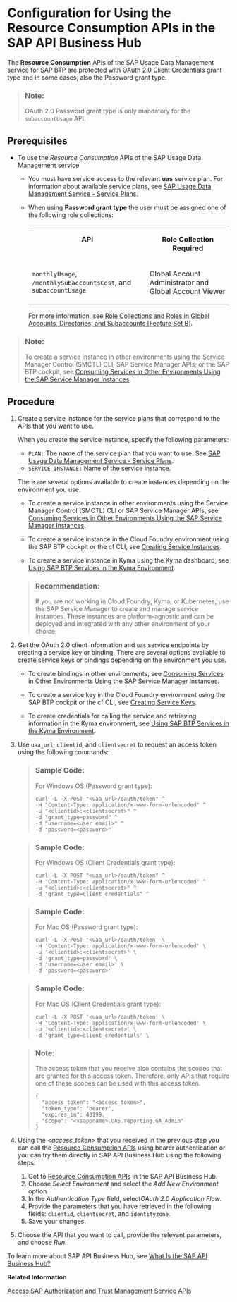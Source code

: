 <!-- loio4bfe9c71cf10466a8674a6ef8953cb18 -->

# Configuration for Using the Resource Consumption APIs in the SAP API Business Hub

The **Resource Consumption** APIs of the SAP Usage Data Management service for SAP BTP are protected with OAuth 2.0 Client Credentials grant type and in some cases, also the Password grant type.



> ### Note:  
> OAuth 2.0 Password grant type is only mandatory for the `subaccountUsage` API.



<a name="loio4bfe9c71cf10466a8674a6ef8953cb18__section_im4_f4d_k3b"/>

## Prerequisites

-   To use the *Resource Consumption* APIs of the SAP Usage Data Management service

    -   You must have service access to the relevant **uas** service plan. For information about available service plans, see [SAP Usage Data Management Service - Service Plans](sap-usage-data-management-service-service-plans-c94c85e.md).
    -   When using **Password grant type** the user must be assigned one of the following role collections:


        <table>
        <tr>
        <th valign="top">

        API


        
        </th>
        <th valign="top">

        Role Collection Required


        
        </th>
        </tr>
        <tr>
        <td valign="top">

        `monthlyUsage`, `/monthlySubaccountsCost`, and `subaccountUsage`


        
        </td>
        <td valign="top">

        Global Account Administrator and Global Account Viewer


        
        </td>
        </tr>
        </table>
        
        For more information, see [Role Collections and Roles in Global Accounts, Directories, and Subaccounts \[Feature Set B\]](../10-concepts/role-collections-and-roles-in-global-accounts-directories-and-subaccounts-feature-set-b-0039cf0.md).



> ### Note:  
> To create a service instance in other environments using the Service Manager Control \(SMCTL\) CLI, SAP Service Manager APIs, or the SAP BTP cockpit, see [Consuming Services in Other Environments Using the SAP Service Manager Instances](https://help.sap.com/viewer/09cc82baadc542a688176dce601398de/Cloud/en-US/0714ac254e83492281d95e25548b388c.html).



<a name="loio4bfe9c71cf10466a8674a6ef8953cb18__section_xph_mcr_w3b"/>

## Procedure

1.  Create a service instance for the service plans that correspond to the APIs that you want to use.

    When you create the service instance, specify the following parameters:

    -   `PLAN:` The name of the service plan that you want to use. See [SAP Usage Data Management Service - Service Plans](sap-usage-data-management-service-service-plans-c94c85e.md).
    -   `SERVICE_INSTANCE:` Name of the service instance.

    There are several options available to create instances depending on the environment you use.

    -   To create a service instance in other environments using the Service Manager Control \(SMCTL\) CLI or SAP Service Manager APIs, see [Consuming Services in Other Environments Using the SAP Service Manager Instances](https://help.sap.com/viewer/09cc82baadc542a688176dce601398de/Cloud/en-US/0714ac254e83492281d95e25548b388c.html).

    -   To create a service instance in the Cloud Foundry environment using the SAP BTP cockpit or the cf CLI, see [Creating Service Instances](../30-development/creating-service-instances-8221b74.md).

    -   To create a service instance in Kyma using the Kyma dashboard, see [Using SAP BTP Services in the Kyma Environment](../30-development/using-sap-btp-services-in-the-kyma-environment-ea4dd81.md).

    > ### Recommendation:  
    > If you are not working in Cloud Foundry, Kyma, or Kubernetes, use the SAP Service Manager to create and manage service instances. These instances are platform-agnostic and can be deployed and integrated with any other environment of your choice.

2.  Get the OAuth 2.0 client information and `uas` service endpoints by creating a service key or binding. There are several options available to create service keys or bindings depending on the environment you use.
    -   To create bindings in other environments, see [Consuming Services in Other Environments Using the SAP Service Manager Instances](https://help.sap.com/viewer/09cc82baadc542a688176dce601398de/Cloud/en-US/0714ac254e83492281d95e25548b388c.html).

    -   To create a service key in the Cloud Foundry environment using the SAP BTP cockpit or the cf CLI, see [Creating Service Keys](../30-development/creating-service-keys-4514a14.md).

    -   To create credentials for calling the service and retrieving information in the Kyma environment, see [Using SAP BTP Services in the Kyma Environment](../30-development/using-sap-btp-services-in-the-kyma-environment-ea4dd81.md).


3.  Use `uaa_url`, `clientid`, and `clientsecret` to request an access token using the following commands:

    > ### Sample Code:  
    > For Windows OS \(Password grant type\):
    > 
    > ```
    > curl -L -X POST "<uaa_url>/oauth/token" ^ 
    > -H "Content-Type: application/x-www-form-urlencoded" ^ 
    > -u "<clientid>:<clientsecret>" ^ 
    > -d "grant_type=password" ^ 
    > -d "username=<user email>" ^ 
    > -d "password=<password>" 
    > 
    > ```

    > ### Sample Code:  
    > For Windows OS \(Client Credentials grant type\):
    > 
    > ```
    > curl -L -X POST "<uaa_url>/oauth/token" ^ 
    > -H "Content-Type: application/x-www-form-urlencoded" ^ 
    > -u "<clientid>:<clientsecret>" ^ 
    > -d "grant_type=client_credentials" ^
    > 
    > ```

    > ### Sample Code:  
    > For Mac OS \(Password grant type\):
    > 
    > ```
    > curl -L -X POST '<uaa_url>/oauth/token' \ 
    > -H 'Content-Type: application/x-www-form-urlencoded' \ 
    > -u '<clientid>:<clientsecret>' \ 
    > -d 'grant_type=password' \ 
    > -d 'username=<user email>' \
    > -d 'password=<password>'
    > 
    > ```

    > ### Sample Code:  
    > For Mac OS \(Client Credentials grant type\):
    > 
    > ```
    > curl -L -X POST '<uaa_url>/oauth/token' \ 
    > -H 'Content-Type: application/x-www-form-urlencoded' \ 
    > -u '<clientid>:<clientsecret>' \ 
    > -d 'grant_type=client_credentials' \ 
    > 
    > ```

    > ### Note:  
    > The access token that you receive also contains the scopes that are granted for this access token. Therefore, only APIs that require one of these scopes can be used with this access token.
    > 
    > ```
    > {
    >   "access_token": "<access_token>",
    >   "token_type": "bearer",
    >   "expires_in": 43199,
    >   "scope": "<xsappname>.UAS.reporting.GA_Admin"
    > }
    > 
    > ```

4.  Using the *<access\_token\>* that you received in the previous step you can call the [Resource Consumption APIs](https://api.sap.com/api/APIUasReportingService/tryout) using bearer authentication or you can try them directly in SAP API Business Hub using the following steps:

    1.  Got to [Resource Consumption APIs](https://api.sap.com/api/APIUasReportingService/tryout) in the SAP API Business Hub.
    2.  Choose *Select Environment* and select the *Add New Environment* option
    3.  In the *Authentication Type* field, select*OAuth 2.0 Application Flow*.
    4.  Provide the parameters that you have retrieved in the following fields: `clientid`, `clientsecret`, and `identityzone`.
    5.  Save your changes.


5.  Choose the API that you want to call, provide the relevant parameters, and choose *Run*.

To learn more about SAP API Business Hub, see [What Is the SAP API Business Hub?](https://help.sap.com/viewer/e56a6c50d31541ea826021dc8e721a53/Cloud/en-US/54871d308811444d8d84fbb3fb82cf4c.html)

**Related Information**  


[Access SAP Authorization and Trust Management Service APIs](access-sap-authorization-and-trust-management-service-apis-ebc9113.md "To enable programmatic access to the SAP Authorization and Trust Management service (XSUAA) in your multi-environment subaccount, create a service instance with the apiaccess plan.")

